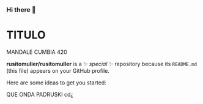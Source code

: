 ### Hi there 👋

# TITULO
MANDALE CUMBIA 420
<!-- Con ctrl+shift+P se usan emojis -->

**rusitomuller/rusitomuller** is a ✨ _special_ ✨ repository because its `README.md` (this file) appears on your GitHub profile.

Here are some ideas to get you started:


QUE ONDA PADRUSKI
cd¿
